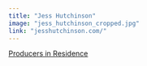 ```yaml
---
title: "Jess Hutchinson"
image: "jess_hutchinson_cropped.jpg"
link: "jesshutchinson.com/"
---
```


[Producers in Residence](/programs/producers-in-residence)